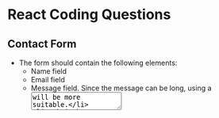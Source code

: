 # React Coding Questions

## Contact Form

- The form should contain the following elements:
  - Name field
  - Email field
  - Message field. Since the message can be long, using a <textarea> will be more suitable.
  - Submit button
    - Contains the text "Send".
    - Clicking on the submit button submits the form.
- The form and submission should be implemented mostly in HTML.
- There is no need to do any client-side validation on the fields. Validation will be done on the server side.

## Counter

- Make the text within the button display the number of times the button has been clicked.